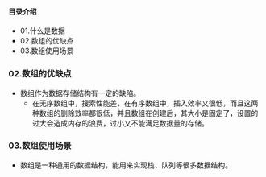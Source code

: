 #### 目录介绍
- 01.什么是数据
- 02.数组的优缺点
- 03.数组使用场景



### 02.数组的优缺点
- 数组作为数据存储结构有一定的缺陷。
    - 在无序数组中，搜索性能差，在有序数组中，插入效率又很低，而且这两种数组的删除效率都很低，并且数组在创建后，其大小是固定了，设置的过大会造成内存的浪费，过小又不能满足数据量的存储。



### 03.数组使用场景
- 数组是一种通用的数据结构，能用来实现栈、队列等很多数据结构。






